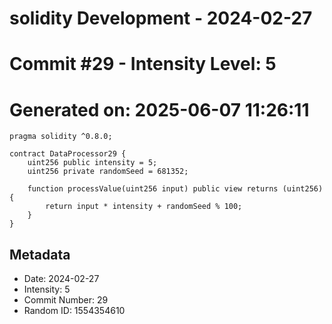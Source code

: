 ﻿# solidity Development - 2024-02-27
# Commit #29 - Intensity Level: 5
# Generated on: 2025-06-07 11:26:11
```solidity
pragma solidity ^0.8.0;

contract DataProcessor29 {
    uint256 public intensity = 5;
    uint256 private randomSeed = 681352;

    function processValue(uint256 input) public view returns (uint256) {
        return input * intensity + randomSeed % 100;
    }
}
```
## Metadata
- Date: 2024-02-27
- Intensity: 5
- Commit Number: 29
- Random ID: 1554354610
